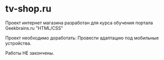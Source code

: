 # tv-shop.ru

Проект интернет магазина разработан для курса обучения портала Geekbrains.ru "HTML/CSS"

Проект необходимо доработать: Провести адаптацию под мобильные устройства.

Работы НЕ закончены.
